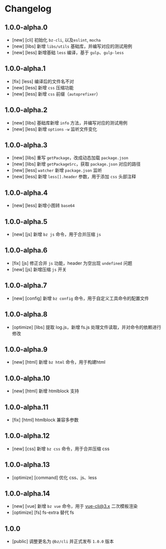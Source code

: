 # Changelog

## 1.0.0-alpha.0

- [new] [cli] 初始化 `bz-cli`, 以及`eslint`, `mocha`
- [new] [libs] 新增 `libs/utils` 基础库，并编写对应的测试用例
- [new] [less] 新增基础 `less` 编译，基于 `gulp`、`gulp-less`

## 1.0.0-alpha.1

- [fix] [less] 编译后的文件名不对
- [new] [less] 新增 `css` 压缩功能
- [new] [less] 新增 `css` 前缀（`autoprefixer`）

## 1.0.0-alpha.2

- [new] [libs] 基础库新增 `info` 方法，并编写对应的测试用例
- [new] [less] 新增 `options` `-w` 监听文件变化

## 1.0.0-alpha.3

- [new] [libs] 重写 `getPackage`，改成动态加载 `package.json`
- [new] [libs] 新增 `getPackageSrc`，获取 `package.json` 对应的路径
- [new] [less] `watcher` 新增 `package.json` 监听
- [new] [less] 新增 `less[].header` 参数，用于添加 `css` 头部注释

## 1.0.0-alpha.4

- [new] [less] 新增小图转 `base64`

## 1.0.0-alpha.5

- [new] [js] 新增 `bz js` 命令，用于合并压缩 `js`

## 1.0.0-alpha.6

- [fix] [js] 修正合并 `js` 功能，header 为空出现 `undefined` 问题
- [new] [js] 新增压缩 `js` 开关

## 1.0.0-alpha.7

- [new] [config] 新增 `bz config` 命令，用于自定义工具命令的配置文件

## 1.0.0-alpha.8

- [optimize] [libs] 提取 log.js，新增 fs.js 处理文件读取，并对命令的依赖进行修改

## 1.0.0-alpha.9

- [new] [html] 新增 `bz html` 命令，用于构建html

## 1.0.0-alpha.10

- [new] [html] 新增 htmlblock 支持

## 1.0.0-alpha.11

- [fix] [html] htmlblock 兼容多参数

## 1.0.0-alpha.12

- [new] [css] 新增 `bz css` 命令，用于合并压缩 css

## 1.0.0-alpha.13

- [optimize] [command] 优化 css、js、less

## 1.0.0-alpha.14

- [new] [vue] 新增 `bz vue` 命令，用于 vue-cli@3.x 二次模板渲染
- [optimize] [fs] fs-extra 替代 fs

## 1.0.0

- [public] 调整更名为 `@bz/cli` 并正式发布 `1.0.0` 版本
